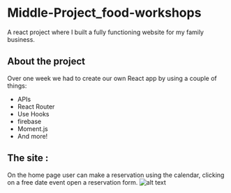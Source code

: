# Middle-Project_food-workshops

A react project where I built a fully functioning website for my family business.

## About the project

Over one week we had to create our own React app by using a couple of things:

- APIs
- React Router
- Use Hooks
- firebase
- Moment.js
- And more!

## The site :

On the home page user can make a reservation using the calendar, clicking on a free date event open a reservation form.
![alt text](https://i.ibb.co/k2gWZ2q/calendar.jpg)
